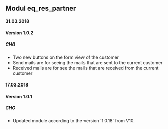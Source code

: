 ## Modul eq_res_partner

#### 31.03.2018
#### Version 1.0.2
##### CHG
- Two new buttons on the form view of the customer
- Send mails are for seeing the mails that are sent to the current customer
- Received mails are for see the mails that are received from the current customer

#### 17.03.2018
#### Version 1.0.1
##### CHG
- Updated module according to the version '1.0.18' from V10.
